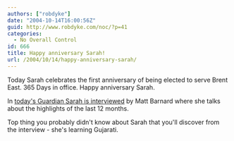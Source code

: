 ```yaml
---
authors: ["robdyke"]
date: "2004-10-14T16:00:56Z"
guid: http://www.robdyke.com/noc/?p=41
categories:
  - No Overall Control
id: 666
title: Happy anniversary Sarah!
url: /2004/10/14/happy-anniversary-sarah/
---
```

Today Sarah celebrates the first anniversary of being elected to serve Brent East. 365 Days in office. Happy anniversary Sarah.

In [today's Guardian Sarah is interviewed](http://politics.guardian.co.uk/libdems/story/0,9061,1326510,00.html) by Matt Barnard where she talks about the highlights of the last 12 months.

Top thing you probably didn't know about Sarah that you'll discover from the interview - she's learning Gujarati.
